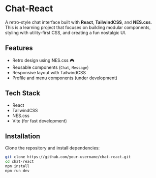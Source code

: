 # Chat-React

A retro-style chat interface built with **React**, **TailwindCSS**, and **NES.css**. This is a learning project that focuses on building modular components, styling with utility-first CSS, and creating a fun nostalgic UI.

## Features

- Retro design using NES.css 🎮
- Reusable components (`Chat`, `Message`)
- Responsive layout with TailwindCSS
- Profile and menu components (under development)

## Tech Stack

- React
- TailwindCSS
- NES.css
- Vite (for fast development)

## Installation

Clone the repository and install dependencies:

```bash
git clone https://github.com/your-username/chat-react.git
cd chat-react
npm install
npm run dev
```